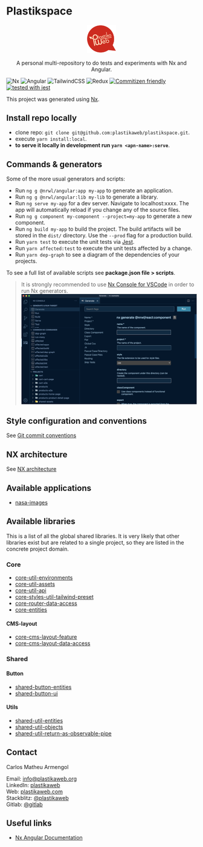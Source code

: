 # Plastikspace

<div align="center">
  <img width="15%" height="15%" src="./documentation/img/plastikaweb.png">
  <p>A personal multi-repository to do tests and experiments with Nx and Angular. </p>
</div>

![Nx](https://img.shields.io/badge/nx-143055?style=for-the-badge&logo=nx&logoColor=white)
![Angular](https://img.shields.io/badge/angular-%23DD0031.svg?style=for-the-badge&logo=angular&logoColor=white)
![TailwindCSS](https://img.shields.io/badge/tailwindcss-%2338B2AC.svg?style=for-the-badge&logo=tailwind-css&logoColor=white)
![Redux](https://img.shields.io/badge/redux-%23593d88.svg?style=for-the-badge&logo=redux&logoColor=white)
[![Commitizen friendly](https://img.shields.io/badge/commitizen-friendly-brightgreen.svg?style=for-the-badge)](http://commitizen.github.io/cz-cli/)
[![tested with jest](https://img.shields.io/badge/tested_with-jest-99424f.svg?style=for-the-badge)](https://github.com/facebook/jest)

This project was generated using [Nx](https://nx.dev).

## Install repo locally

- clone repo: `git clone git@github.com:plastikaweb/plastikspace.git`.
- execute `yarn install:local`.
- **to serve it locally in development run `yarn <apn-name>:serve`**.

## Commands & generators

Some of the more usual generators and scripts:

- Run `ng g @nrwl/angular:app my-app` to generate an application.
- Run `ng g @nrwl/angular:lib my-lib` to generate a library.
- Run `ng serve my-app` for a dev server. Navigate to localhost:xxxx. The app will automatically reload if you change any of the source files.
- Run `ng g component my-component --project=my-app` to generate a new component.
- Run `ng build my-app` to build the project. The build artifacts will be stored in the `dist/` directory. Use the `--prod` flag for a production build.
- Run `yarn test` to execute the unit tests via [Jest](https://jestjs.io).
- Run `yarn affected:test` to execute the unit tests affected by a change.
- Run `yarn dep-graph` to see a diagram of the dependencies of your projects.

To see a full list of available scripts see **package.json file > scripts**.

> It is strongly recommended to use [Nx Console for VSCode](https://marketplace.visualstudio.com/items?itemName=nrwl.angular-console) in order to run Nx generators.
> ![Nx Console for VSCode](documentation/img/nx-console-screenshot.png)

## Style configuration and conventions

See [Git commit conventions](documentation/commit-conventions.md)

## NX architecture

See [NX architecture](documentation/nx-architecture.md)

## Available applications

- [nasa-images](apps/nasa-images/README.md)

## Available libraries

This is a list of all the global shared libraries. It is very likely that other libraries exist but are related to a single project, so they are listed in the concrete project domain.

### Core

- [core-util-environments](libs/core/util/environments/README.md)
- [core-util-assets](libs/core/util/assets/README.md)
- [core-util-api](libs/core/util/api/README.md)
- [core-styles-util-tailwind-preset](libs/core/styles/util/tailwind-preset/README.md)
- [core-router-data-access](libs/core/router/data-access//README.md)
- [core-entities](libs/core/entities/README.md)

#### CMS-layout

- [core-cms-layout-feature](libs/core/cms-layout/feature/README.md)
- [core-cms-layout-data-access](libs/core/cms-layout/data-access/README.md)

### Shared

#### Button

- [shared-button-entities](libs/shared/button/entities/README.md)
- [shared-button-ui](libs/shared/button/ui/README.md)

#### Utils

- [shared-util-entities](libs/shared/util/entities/README.md)
- [shared-util-objects](libs/shared/util/objects/README.md)
- [shared-util-return-as-observable-pipe](libs/shared/util/return-as-observable-pipe/README.md)

## Contact

Carlos Matheu Armengol

Email: info@plastikaweb.org  
LinkedIn: [plastikaweb](https://www.linkedin.com/in/plastikaweb)  
Web: [plastikaweb.com](https://www.plastikaweb.com)  
Stackblitz: [@plastikaweb](https://stackblitz.com/@plastikaweb)  
Gitlab: [@gitlab](https://gitlab.com/plastikaweb)

## Useful links

- [Nx Angular Documentation](https://nx.dev/angular)
